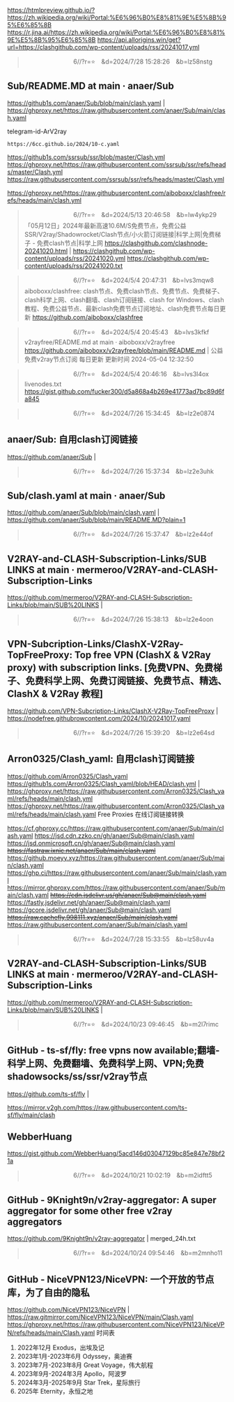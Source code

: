 
https://htmlpreview.github.io/?https://zh.wikipedia.org/wiki/Portal:%E6%96%B0%E8%81%9E%E5%8B%95%E6%85%8B
https://r.jina.ai/https://zh.wikipedia.org/wiki/Portal:%E6%96%B0%E8%81%9E%E5%8B%95%E6%85%8B
https://api.allorigins.win/get?url=https://clashgithub.com/wp-content/uploads/rss/20241017.yml

>　　　　　　　　6//?r=⭐　&d=2024/7/28 15:28:26　&b=lz58nstg
## Sub/README.MD at main · anaer/Sub
https://github1s.com/anaer/Sub/blob/main/clash.yaml
|
https://ghproxy.net/https://raw.githubusercontent.com/anaer/Sub/main/clash.yaml

telegram-id-ArV2ray

```note
https://6cc.github.io/2024/10-c.yaml
```

https://github1s.com/ssrsub/ssr/blob/master/Clash.yml
https://ghproxy.net/https://raw.githubusercontent.com/ssrsub/ssr/refs/heads/master/Clash.yml
https://raw.githubusercontent.com/ssrsub/ssr/refs/heads/master/Clash.yml

https://ghproxy.net/https://raw.githubusercontent.com/aiboboxx/clashfree/refs/heads/main/clash.yml

>　　　　　　　　6//?r=⭐　&d=2024/5/13 20:46:58　&b=lw4ykp29
「05月12日」2024年最新高速10.6M/S免费节点，免费公益SSR/V2ray/Shadowrocket/Clash节点/小火箭订阅链接|科学上网|免费梯子 - 免费clash节点|科学上网
https://clashgithub.com/clashnode-20241020.html
|
https://clashgithub.com/wp-content/uploads/rss/20241020.yml
https://clashgithub.com/wp-content/uploads/rss/20241020.txt

>　　　　　　　　6//?r=⭐　&d=2024/5/4 20:47:31　&b=lvs3mqw8
aiboboxx/clashfree: clash节点、免费clash节点、免费节点、免费梯子、clash科学上网、clash翻墙、clash订阅链接、clash for Windows、clash教程、免费公益节点、最新clash免费节点订阅地址、clash免费节点每日更新
https://github.com/aiboboxx/clashfree

>　　　　　　　　6//?r=⭐　&d=2024/5/4 20:45:43　&b=lvs3kfkf
v2rayfree/README.md at main · aiboboxx/v2rayfree
https://github.com/aiboboxx/v2rayfree/blob/main/README.md
|
公益免费v2ray节点订阅 每日更新 更新时间 2024-05-04 12:32:50

>　　　　　　　　6//?r=⭐　&d=2024/5/4 20:46:16　&b=lvs3l4ox
livenodes.txt
https://gist.github.com/fucker300/d5a868a4b269e41773ad7bc89d6fa845

>　　　　　　　　6//?r=⭐　&d=2024/7/26 15:34:45　&b=lz2e0874
## anaer/Sub: 自用clash订阅链接
https://github.com/anaer/Sub
|

>　　　　　　　　6//?r=⭐　&d=2024/7/26 15:37:34　&b=lz2e3uhk
## Sub/clash.yaml at main · anaer/Sub
https://github.com/anaer/Sub/blob/main/clash.yaml
|
https://github.com/anaer/Sub/blob/main/README.MD?plain=1

>　　　　　　　　6//?r=⭐　&d=2024/7/26 15:37:47　&b=lz2e44of
## V2RAY-and-CLASH-Subscription-Links/SUB LINKS at main · mermeroo/V2RAY-and-CLASH-Subscription-Links
https://github.com/mermeroo/V2RAY-and-CLASH-Subscription-Links/blob/main/SUB%20LINKS
|

>　　　　　　　　6//?r=⭐　&d=2024/7/26 15:38:13　&b=lz2e4oon
## VPN-Subcription-Links/ClashX-V2Ray-TopFreeProxy: Top free VPN (ClashX & V2Ray proxy) with subscription links. [免费VPN、免费梯子、免费科学上网、免费订阅链接、免费节点、精选、ClashX & V2Ray 教程]
https://github.com/VPN-Subcription-Links/ClashX-V2Ray-TopFreeProxy
|
https://nodefree.githubrowcontent.com/2024/10/20241017.yaml

>　　　　　　　　6//?r=⭐　&d=2024/7/26 15:39:20　&b=lz2e64sd
## Arron0325/Clash_yaml: 自用clash订阅链接
https://github.com/Arron0325/Clash_yaml
https://github1s.com/Arron0325/Clash_yaml/blob/HEAD/clash.yml
|
https://ghproxy.net/https://raw.githubusercontent.com/Arron0325/Clash_yaml/refs/heads/main/clash.yml
https://ghproxy.net/https://raw.githubusercontent.com/Arron0325/Clash_yaml/refs/heads/main/clash.yaml
Free Proxies
在线订阅链接转换

https://cf.ghproxy.cc/https://raw.githubusercontent.com/anaer/Sub/main/clash.yaml
https://jsd.cdn.zzko.cn/gh/anaer/Sub@main/clash.yaml
https://jsd.onmicrosoft.cn/gh/anaer/Sub@main/clash.yaml
~~https://fastraw.ixnic.net/anaer/Sub/main/clash.yaml~~
https://github.moeyy.xyz/https://raw.githubusercontent.com/anaer/Sub/main/clash.yaml
https://ghp.ci/https://raw.githubusercontent.com/anaer/Sub/main/clash.yaml
https://mirror.ghproxy.com/https://raw.githubusercontent.com/anaer/Sub/main/clash.yaml
~~https://cdn.jsdelivr.us/gh/anaer/Sub@main/clash.yaml~~
https://fastly.jsdelivr.net/gh/anaer/Sub@main/clash.yaml
https://gcore.jsdelivr.net/gh/anaer/Sub@main/clash.yaml
~~https://raw.cachefly.998111.xyz/anaer/Sub/main/clash.yaml~~
https://raw.githubusercontent.com/anaer/Sub/main/clash.yaml

>　　　　　　　　6//?r=⭐　&d=2024/7/28 15:33:55　&b=lz58uv4a
## V2RAY-and-CLASH-Subscription-Links/SUB LINKS at main · mermeroo/V2RAY-and-CLASH-Subscription-Links
https://github.com/mermeroo/V2RAY-and-CLASH-Subscription-Links/blob/main/SUB%20LINKS
|

>　　　　　　　　6//?r=⭐　&d=2024/10/23 09:46:45　&b=m2l7rimc
## GitHub - ts-sf/fly: free vpns now available;翻墙-科学上网、免费翻墙、免费科学上网、VPN;免费shadowsocks/ss/ssr/v2ray节点
https://github.com/ts-sf/fly
|

https://mirror.v2gh.com/https://raw.githubusercontent.com/ts-sf/fly/main/clash

## WebberHuang
https://gist.github.com/WebberHuang/5acd146d03047129bc85e847e78bf21a

>　　　　　　　　6//?r=⭐　&d=2024/10/21 10:02:19　&b=m2idftt5
## GitHub - 9Knight9n/v2ray-aggregator: A super aggregator for some other free v2ray aggregators
https://github.com/9Knight9n/v2ray-aggregator
|
merged_24h.txt

>　　　　　　　　6//?r=⭐　&d=2024/10/24 09:54:46　&b=m2mnho11
## GitHub - NiceVPN123/NiceVPN: 一个开放的节点库，为了自由的隐私
https://github.com/NiceVPN123/NiceVPN
|
https://raw.gitmirror.com/NiceVPN123/NiceVPN/main/Clash.yaml
https://ghproxy.net/https://raw.githubusercontent.com/NiceVPN123/NiceVPN/refs/heads/main/Clash.yaml
时间表

1. 2022年12月 Exodus，出埃及记
2. 2023年1月-2023年6月 Odyssey，奥迪赛
3. 2023年7月-2023年8月 Great Voyage，伟大航程
4. 2023年9月-2024年3月 Apollo，阿波罗
5. 2024年3月-2025年9月 Star Trek，星际旅行
6. 2025年 Eternity，永恒之地
